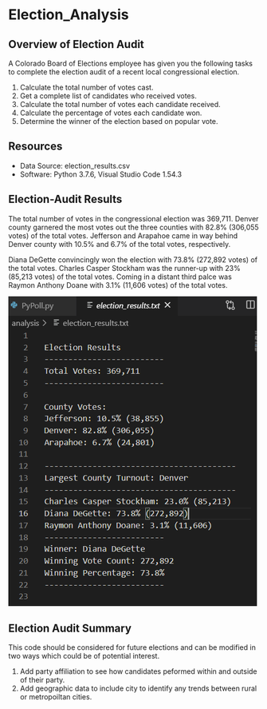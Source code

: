 # Election_Analysis

## Overview of Election Audit

A Colorado Board of Elections employee has given you the following tasks to complete the
election audit of a recent local congressional election.

1. Calculate the total number of votes cast.
2. Get a complete list of candidates who received votes.
3. Calculate the total number of votes each candidate received.
4. Calculate the percentage of votes each candidate won.
5. Determine the winner of the election based on popular vote.

## Resources
- Data Source: election_results.csv
- Software: Python 3.7.6, Visual Studio Code 1.54.3

## Election-Audit Results
The total number of votes in the congressional election was 369,711. Denver county garnered the most votes out the three counties with 82.8% (306,055 votes) of the total votes. Jefferson and Arapahoe came in way behind Denver county with 10.5% and 6.7% of the total votes, respectively.

Diana DeGette convincingly won the election with 73.8% (272,892 votes) of the total votes. Charles Casper Stockham was the runner-up with 23% (85,213 votes) of the total votes. Coming in a distant third palce was Raymon Anthony Doane with 3.1% (11,606 votes) of the total votes.

![image](https://github.com/jb-ut/Election_Analysis/blob/main/Resources/election_results.PNG)

## Election Audit Summary
This code should be considered for future elections and can be modified in two ways which could be of potential interest.

1. Add party affiliation to see how candidates peformed within and outside of their party.
2. Add geographic data to include city to identify any trends between rural or metropoiltan cities.
